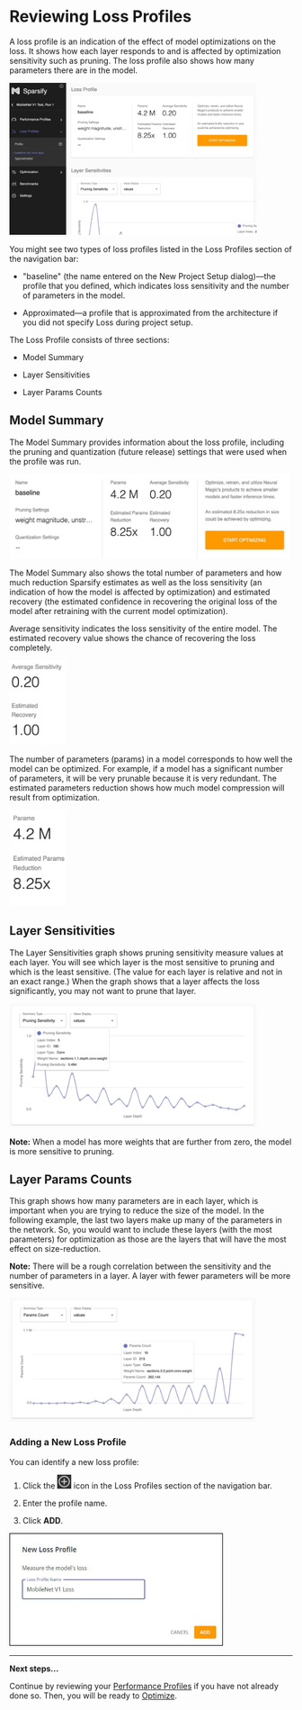 <!--
Copyright (c) 2021 - present / Neuralmagic, Inc. All Rights Reserved.

Licensed under the Apache License, Version 2.0 (the "License");
you may not use this file except in compliance with the License.
You may obtain a copy of the License at

   http://www.apache.org/licenses/LICENSE-2.0

Unless required by applicable law or agreed to in writing,
software distributed under the License is distributed on an "AS IS" BASIS,
WITHOUT WARRANTIES OR CONDITIONS OF ANY KIND, either express or implied.
See the License for the specific language governing permissions and
limitations under the License.
-->

# Reviewing Loss Profiles

A loss profile is an indication of the effect of model optimizations on the loss. It shows how each layer responds to and is affected by optimization sensitivity such as pruning. The loss profile also shows how many parameters there are in the model.

<kbd><img src="images/image_20.jpg" alt="(Loss profile)" width="440" height="270" /></kbd>

You might see two types of loss profiles listed in the Loss Profiles section of the navigation bar:

- "baseline" (the name entered on the New Project Setup dialog)—the profile that you defined, which indicates loss sensitivity and the number of parameters in the model.

- Approximated—a profile that is approximated from the architecture if you did not specify Loss during project setup.

The Loss Profile consists of three sections:

- Model Summary

- Layer Sensitivities

- Layer Params Counts

## Model Summary

The Model Summary provides information about the loss profile, including the pruning and quantization (future release) settings that were used when the profile was run.

<kbd><img src="images/image_21.jpg" alt="(Model summary)" width="500" height="150" /></kbd>

The Model Summary also shows the total number of parameters and how much reduction Sparsify estimates as well as the loss sensitivity (an indication of how the model is affected by optimization) and estimated recovery (the estimated confidence in recovering the original loss of the model after retraining with the current model optimization).

Average sensitivity indicates the loss sensitivity of the entire model. The estimated recovery value shows the chance of recovering the loss completely.

<kbd><img src="images/image_21a.jpg" alt="(Average sensitivity and estimated recovery)" width="100" height="150" /></kbd>

The number of parameters (params) in a model corresponds to how well the model can be optimized. For example, if a model has a significant number of parameters, it will be very prunable because it is very redundant. The estimated parameters reduction shows how much model compression will result from optimization.

<kbd><img src="images/image_21b.jpg" alt="(Params and estimated params reduction)" width="100" height="170" /></kbd>

## Layer Sensitivities

The Layer Sensitivities graph shows pruning sensitivity measure values at each layer. You will see which layer is the most sensitive to pruning and which is the least sensitive. (The value for each layer is relative and not in an exact range.) When the graph shows that a layer affects the loss significantly, you may not want to prune that layer.

<kbd><img src="images/image_22.jpg" alt="(Layer sensitivities graph)" width="440" height="220" /></kbd>

**Note:** When a model has more weights that are further from zero, the model is more sensitive to pruning.

## Layer Params Counts

This graph shows how many parameters are in each layer, which is important when you are trying to reduce the size of the model. In the following example, the last two layers make up many of the parameters in the network. So, you would want to include these layers (with the most parameters) for optimization as those are the layers that will have the most effect on size-reduction.

**Note:** There will be a rough correlation between the sensitivity and the number of parameters in a layer. A layer with fewer parameters will be more sensitive.

<kbd><img src="images/image_23.jpg" alt="(Layer params graph)" width="440" height="220" /></kbd>

### Adding a New Loss Profile

You can identify a new loss profile:

1. Click the <kbd><img src="images/image_24.jpg" alt="(+ icon)" width="25" height="25" /></kbd> icon in the Loss Profiles section of the navigation bar.

2. Enter the profile name.

3. Click **ADD**.

<kbd><img src="images/image_25.jpg" alt="(New Loss Profile form)" width="380" height="200" /></kbd>

---
**Next steps...**

Continue by reviewing your [Performance Profiles](04b-reviewing-performance-profiles.md) if you have not already done so.
Then, you will be ready to [Optimize](05-optimize.md).
